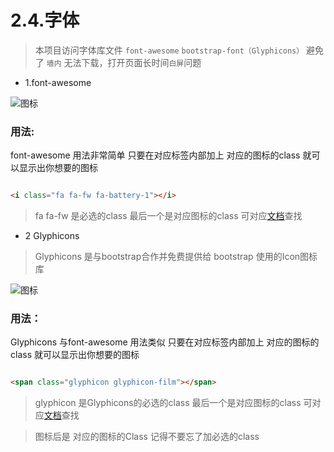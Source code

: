 # 2.4.字体

> 本项目访问字体库文件 `font-awesome` `bootstrap-font（Glyphicons）` 避免了 `墙内` 无法下载，打开页面长时间`白屏`问题

- 1.font-awesome

![图标](../img/fontIcon.png)

### 用法: 

font-awesome 用法非常简单 只要在对应标签内部加上 对应的图标的class 就可以显示出你想要的图标


```html

<i class="fa fa-fw fa-battery-1"></i>    

```

> fa fa-fw 是必选的class  最后一个是对应图标的class 可对应[文档](http://research.itcast.cn/adminlte2-itcast/release/dist/pages/all-elements-icons.html)查找

- 2 Glyphicons 

> Glyphicons 是与bootstrap合作并免费提供给 bootstrap 使用的Icon图标库  

![图标](../img/fontIcon1.png)

### 用法：

Glyphicons 与font-awesome 用法类似 只要在对应标签内部加上 对应的图标的class 就可以显示出你想要的图标

```html

<span class="glyphicon glyphicon-film"></span>

```
> glyphicon 是Glyphicons的必选的class  最后一个是对应图标的class 可对应[文档](http://research.itcast.cn/adminlte2-itcast/release/dist/pages/all-elements-icons.html)查找

> 图标后是 对应的图标的Class 记得不要忘了加必选的class

